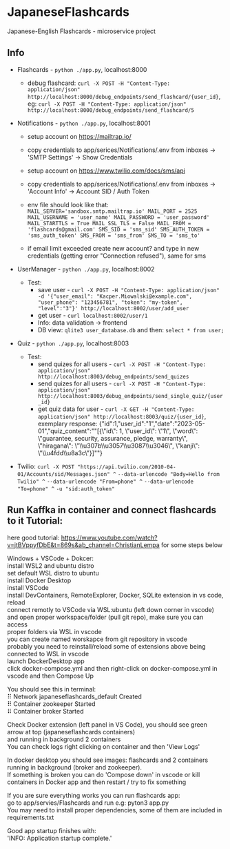 # JapaneseFlashcards
Japanese-English Flashcards - microservice project  

## Info  
* Flashcards - `python ./app.py`, localhost:8000   
    * debug flashcard: `curl -X POST -H "Content-Type: application/json" http://localhost:8000/debug_endpoints/send_flashcard/{user_id}`, eg: 
      `curl -X POST -H "Content-Type: application/json" http://localhost:8000/debug_endpoints/send_flashcard/5`
* Notifications - `python ./app.py`, localhost:8001   
    * setup account on https://mailtrap.io/
    * copy credentials to app/serices/Notifications/.env from inboxes -> 'SMTP Settings' -> Show Credentials
    * setup account on https://www.twilio.com/docs/sms/api
    * copy credentials to app/serices/Notifications/.env from inboxes -> 'Account Info' -> Account SID / Auth Token
      
    * env file should look like that:  
      `
      MAIL_SERVER='sandbox.smtp.mailtrap.io'
      MAIL_PORT = 2525
      MAIL_USERNAME = 'user_name'
      MAIL_PASSWORD = 'user_password'
      MAIL_STARTTLS = True
      MAIL_SSL_TLS = False
      MAIL_FROM = 'flashcards@gmail.com'
      SMS_SID = 'sms_sid'
      SMS_AUTH_TOKEN = 'sms_auth_token'
      SMS_FROM = 'sms_from'
      SMS_TO = 'sms_to'
      `
    * if email limit exceeded create new account? and type in new credentials (getting error "Connection refused"), same for sms
  
  
* UserManager - `python ./app.py`, localhost:8002  
    * Test:  
        * save user - `curl -X POST -H "Content-Type: application/json" -d '{"user_email": "Kacper.Miowalski@example.com", "user_phone": "123456781", "token": "my-token", "level":"3"}' http://localhost:8002/user/add_user`  
        * get user - `curl localhost:8002/user/1`  
        * Info: data validation -> frontend
        * DB view: `qlite3 user_database.db` and then: `select * from user;`
   
* Quiz - `python ./app.py`, localhost:8003  
     * Test:
         * send quizes for all users - `curl -X POST -H "Content-Type: application/json" http://localhost:8003/debug_endpoints/send_quizes`  
         * send quizes for all users - `curl -X POST -H "Content-Type: application/json" http://localhost:8003/debug_endpoints/send_single_quiz/{user_id}`   
         * get quiz data for user - `curl -X GET -H "Content-Type: application/json" http://localhost:8003/quiz/{user_id}`, exemplary response:
      {"id":1,"user_id":"1","date":"2023-05-01","quiz_content":"\"[{\\\"id\\\": 1, \\\"user_id\\\": \\\"1\\\", \\\"word\\\": \\\"guarantee, security, assurance, pledge, warranty\\\", \\\"hiragana\\\": \\\"\\\\u307b\\\\u3057\\\\u3087\\\\u3046\\\", \\\"kanji\\\": \\\"\\\\u4fdd\\\\u8a3c\\\"}]\""}
     
   
* Twilio: `curl -X POST "https://api.twilio.com/2010-04-01/Accounts/sid/Messages.json" ^`
  `--data-urlencode "Body=Hello from Twilio" ^`
  `--data-urlencode "From=phone" ^`
  `--data-urlencode "To=phone" ^`
  `-u "sid:auth_token"`
  
## Run Kaffka in container and connect flashcards to it Tutorial:  
   
  
here good tutorial: https://www.youtube.com/watch?v=jtBVppyfDbE&t=869s&ab_channel=ChristianLempa for some steps below  
  
Windows + VSCode + Dokcer:  
install WSL2 and ubuntu distro  
set default WSL distro to ubuntu  
install Docker Desktop  
install VSCode  
install DevContainers, RemoteExplorer, Docker, SQLite extension in vs code, reload  
connect remotly to VSCode via WSL:ubuntu (left down corner in vscode) and open proper workspace/folder (pull git repo), make sure you can access  
proper folders via WSL in vscode  
you can create named worskapce from git repository in vscode  
probably  you need to reinstall/reload some of extensions above being connected to WSL in vscode  
launch DockerDesktop app  
click docker-compose.yml and then right-click on docker-compose.yml in vscode and then Compose Up  

You should see this in terminal:  
⠿ Network japaneseflashcards_default  Created                                                          
⠿ Container zookeeper Started                                                                                                  
⠿ Container broker Started        
  
Check Docker extension (left panel in VS Code), you should see green arrow at top (japaneseflashcards containers)  
and running in background 2 containers  
You can check logs right clicking on container and then 'View Logs'  
  
In docker desktop you should see images: flashcards and 2 containers running in background (broker and zookeeper).  
If something is broken you can do 'Compose down' in vscode or kill containers in Docker app and then restart / try to fix something   
  
If you are sure everything works you can run flashcards app:  
go to app/servies/Flashcards and run e.g: pyton3 app.py   
You may need to install proper dependencies, some of them are included in requirements.txt  
  
Good app startup finishes with:  
'INFO:     Application startup complete.'  
